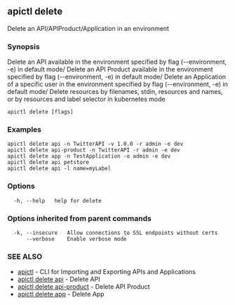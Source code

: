 ## apictl delete

Delete an API/APIProduct/Application in an environment

### Synopsis

Delete an API available in the environment specified by flag (--environment, -e) in default mode/
Delete an API Product available in the environment specified by flag (--environment, -e) in default mode/
Delete an Application of a specific user in the environment specified by flag (--environment, -e) in default mode/
Delete resources by filenames, stdin, resources and names, or by resources and label selector in kubernetes mode

```
apictl delete [flags]
```

### Examples

```
apictl delete api -n TwitterAPI -v 1.0.0 -r admin -e dev
apictl delete api-product -n TwitterAPI -r admin -e dev 
apictl delete app -n TestApplication -o admin -e dev
apictl delete api petstore
apictl delete api -l name=myLabel
```

### Options

```
  -h, --help   help for delete
```

### Options inherited from parent commands

```
  -k, --insecure   Allow connections to SSL endpoints without certs
      --verbose    Enable verbose mode
```

### SEE ALSO

* [apictl](apictl.md)	 - CLI for Importing and Exporting APIs and Applications
* [apictl delete api](apictl_delete_api.md)	 - Delete API
* [apictl delete api-product](apictl_delete_api-product.md)	 - Delete API Product
* [apictl delete app](apictl_delete_app.md)	 - Delete App

